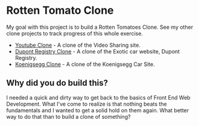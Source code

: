 # Rotten Tomato Clone

My goal with this project is to build a Rotten Tomatoes Clone. See my other clone projects to track progress of this whole exercise.

* [Youtube Clone](https://github.com/devonlambert/youtubeclone) - A clone of the Video Sharing site.
* [Dupont Registry Clone](https://github.com/devonlambert/dupontregistryclone) - A clone of the Exotic car website, Dupont Registry.
* [Koenigsegg Clone](https://github.com/devonlambert/koenigseggclone) - A clone of the Koenigsegg Car Site.

## Why did you do build this?

I needed a quick and dirty way to get back to the basics of Front End Web Development. What I've come to realize is that nothing beats the fundamentals and I wanted to get a solid hold on them again. What better way to do that than to build a clone of something?